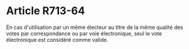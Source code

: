 # Article R713-64

En cas d'utilisation par un même électeur au titre de la même qualité des votes par correspondance ou par voie électronique, seul le vote électronique est considéré comme valide.
